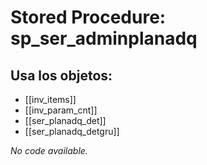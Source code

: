 # Stored Procedure: sp_ser_adminplanadq

## Usa los objetos:
- [[inv_items]]
- [[inv_param_cnt]]
- [[ser_planadq_det]]
- [[ser_planadq_detgru]]

*No code available.*
